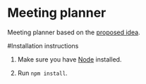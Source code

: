 Meeting planner
=================================================

Meeting planner based on the [proposed idea](https://www.kth.se/social/upload/51219c3df276546f7b36c56d/DH2641-2013-Project-Idea1.pptx).

#Installation instructions

1. Make sure you have [Node](https://nodejs.org/) installed.

2. Run `npm install`.
